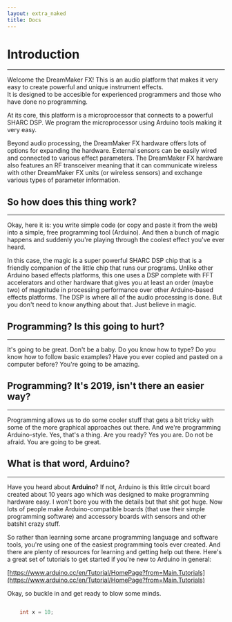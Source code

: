 ```yaml
---
layout: extra_naked
title: Docs
---
```


# Introduction 
------

Welcome the DreamMaker FX!  This is an audio platform that makes it very easy to create powerful and unique instrument effects.\
It is designed to be accesible for experienced programmers and those who have done no programming.  

At its core, this platform is a microprocessor that connects to a powerful SHARC DSP.  We program the microprocessor using Arduino tools making it very easy.

Beyond audio processing, the DreamMaker FX hardware offers lots of options for expanding the hardware.  External sensors can be easily wired and connected to various effect parameters.  The DreamMaker FX hardware also features an RF transceiver meaning that it can communicate wireless with other DreamMaker FX units (or wireless sensors) and exchange various types of parameter information.

## So how does this thing work?
------

Okay, here it is: you write simple code (or copy and paste it from the web) into a simple, free programming tool (Arduino).  And then a bunch of magic happens and suddenly you're playing through the coolest effect you've ever heard.  

In this case, the magic is a super powerful SHARC DSP chip that is a friendly companion of the little chip that runs our programs.  Unlike other Arduino based effects platforms, this one uses a DSP complete with FFT accelerators and other hardware that gives you at least an order (maybe two) of magnitude in processing performance over other Arduino-based effects platforms.  The DSP is where all of the audio processing is done.  But you don't need to know anything about that.  Just believe in magic.

## Programming? Is this going to hurt?
------

It's going to be great.  Don't be a baby.  Do you know how to type?  Do you know how to follow basic examples?  Have you ever copied and pasted on a computer before?  You're going to be amazing.  

## Programming? It's 2019, isn't there an easier way?
------

Programming allows us to do some cooler stuff that gets a bit tricky with some of the more graphical approaches out there.  And we're programming Arduino-style.  Yes, that's a thing.  Are you ready?  Yes you are.  Do not be afraid.  You are going to be great.

## What is that word, Arduino?
------

Have you heard about **Arduino**?  If not, Arduino is this little circuit board created about 10 years ago which was designed to make programming hardware easy.  I won't bore you with the details but that shit got huge.  Now lots of people make Arduino-compatible boards (that use their simple programming software) and accessory boards with sensors and other batshit crazy stuff.

So rather than learning some arcane programming language and software tools, you're using one of the easiest programming tools ever created.  And there are plenty of resources for learning and getting help out there.  Here's a great set of tutorials to get started if you're new to Arduino in general: 

[https://www.arduino.cc/en/Tutorial/HomePage?from=Main.Tutorials](https://www.arduino.cc/en/Tutorial/HomePage?from=Main.Tutorials)

Okay, so buckle in and get ready to blow some minds.
``` C

	int x = 10;

```



